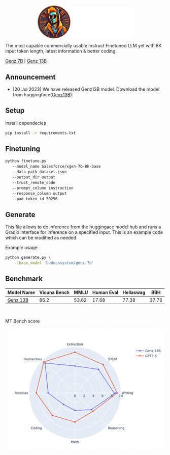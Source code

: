 <p align="center" width="100%">
<a ><img src="https://github.com/BudEcosystem/GenZ/blob/main/assets/genz.png" alt="WizardLM" style="width: 20%; min-width: 300px; display: block; margin: auto;"></a>
</p>
The most capable commercially usable Instruct Finetuned LLM yet with 8K input token length, latest information & better coding. 

[Genz 7B](https://huggingface.co/budecosystem/genz-7b) | [Genz 13B](https://huggingface.co/budecosystem/genz-13b)

## Announcement

- [20 Jul 2023] We have released Genz13B model. Download the model from huggingface([Genz13B](https://huggingface.co/budecosystem/genz-13b)). 

## Setup

Install dependecies
   ```bash
   pip install -r requirements.txt
   ```


## Finetuning

```bash
python finetune.py
   --model_name Salesforce/xgen-7b-8k-base
   --data_path dataset.json
   --output_dir output
   --trust_remote_code
   --prompt_column instruction
   --response_column output
   --pad_token_id 50256
```

## Generate

This file allows to do inference from the huggingace model hub and runs a Gradio interface for inference on a specified input. This is an example code which can be modified as needed.

Example usage:

```bash
python generate.py \
    --base_model 'budecosystem/genz-7b'
```

## Benchmark

| Model Name | Vicuna Bench | MMLU | Human Eval | Hellaswag | BBH |
|-------------|-------------|------|------------|-----------|-----|
| [Genz 13B](https://huggingface.co/budecosystem/genz-13b) | 86.2 | 53.62 | 17.68 | 77.38 | 37.76 |

&nbsp;<br>

MT Bench score

<img src="https://github.com/BudEcosystem/GenZ/blob/main/assets/mt_bench_score.png" width="500">

